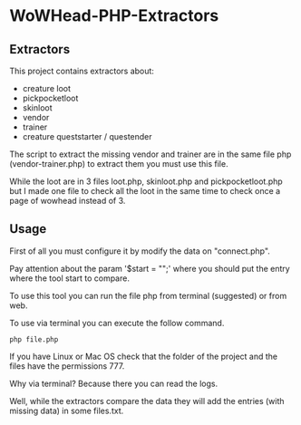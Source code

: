 # WoWHead-PHP-Extractors

## Extractors

This project contains extractors about:

- creature loot
- pickpocketloot
- skinloot
- vendor
- trainer
- creature queststarter / questender

The script to extract the missing vendor and trainer are in the same file php (vendor-trainer.php) to extract them you must use this file.

While the loot are in 3 files loot.php, skinloot.php and pickpocketloot.php but I made one file to check all the loot in the same time to check once a page of wowhead instead of 3.

## Usage

First of all you must configure it by modify the data on "connect.php".

Pay attention about the param '$start = "";' where you should put the entry where the tool start to compare.

To use this tool you can run the file php from terminal (suggested) or from web.

To use via terminal you can execute the follow command.

```
php file.php
```

If you have Linux or Mac OS check that the folder of the project and the files have the permissions 777.


Why via terminal? Because there you can read the logs.

Well, while the extractors compare the data they will add the entries (with missing data) in some files.txt.
